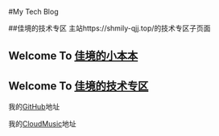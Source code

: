 #My Tech Blog 

##佳境的技术专区 主站https://shmily-qjj.top/的技术专区子页面

## Welcome To [佳境的小本本](https://shmily-qjj.top/) 
## Welcome To [佳境的技术专区](http://tech.shmily-qjj.top/) 

我的[GitHub](https://github.com/Shmilyqjj)地址

我的[CloudMusic](http://music.163.com/artist?id=13610347)地址


